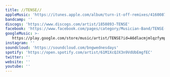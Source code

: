 ```yaml
---
title: //TENSE//
appleMusic: 'https://itunes.apple.com/album/turn-it-off-remixes/416008794'
bandcamp: ''
discogs: 'https://www.discogs.com/artist/1850893-TENSE'
facebook: 'https://www.facebook.com/pages/category/Musician-Band/TENSE-103169403053195'
googleMusic: >-
   https://play.google.com/store/music/artist/TENSE?id=A6dlacmjmlqzfymp6z3j3skdhga
instagram: ''
soundcloud: 'https://soundcloud.com/bngwednesdays'
spotify: 'https://open.spotify.com/artist/61M1XcQJX3n9VdUbEmgfEC'
twitter: ''
website: ''
youtube: ''
---
```

